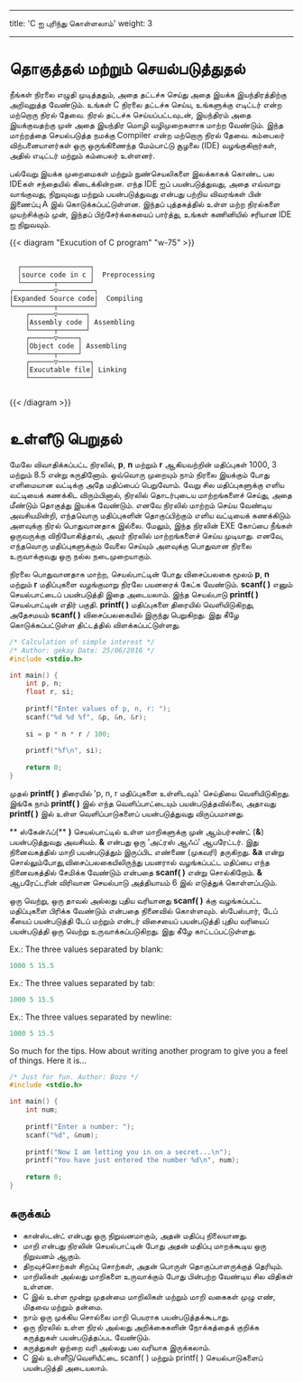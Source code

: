 
---
title: 'C ஐ புரிந்து கொள்ளலாம்'
weight: 3

---

# தொகுத்தல் மற்றும் செயல்படுத்துதல்

நீங்கள் நிரலை எழுதி முடித்ததும், அதை தட்டச்சு செய்து அதை இயக்க இயந்திரத்திற்கு அறிவுறுத்த வேண்டும். உங்கள் C நிரலை தட்டச்சு செய்ய, உங்களுக்கு எடிட்டர் என்ற மற்றொரு நிரல் தேவை. நிரல் தட்டச்சு செய்யப்பட்டவுடன், இயந்திரம் அதை இயக்குவதற்கு முன் அதை இயந்திர மொழி வழிமுறைகளாக மாற்ற வேண்டும். இந்த மாற்றத்தை செயல்படுத்த நமக்கு Compiler என்ற மற்றொரு நிரல் தேவை. கம்பைலர் விற்பனையாளர்கள் ஒரு ஒருங்கிணைந்த மேம்பாட்டு சூழலை (IDE) வழங்குகிறார்கள், அதில் எடிட்டர் மற்றும் கம்பைலர் உள்ளனர்.

பல்வேறு இயக்க முறைமைகள் மற்றும் நுண்செயலிகளை இலக்காகக் கொண்ட பல IDEகள் சந்தையில் கிடைக்கின்றன. எந்த IDE ஐப் பயன்படுத்துவது, அதை எவ்வாறு வாங்குவது, நிறுவுவது மற்றும் பயன்படுத்துவது என்பது பற்றிய விவரங்கள் பின் இணைப்பு A இல் கொடுக்கப்பட்டுள்ளன. இந்தப் புத்தகத்தில் உள்ள மற்ற நிரல்களை முயற்சிக்கும் முன், இந்தப் பிற்சேர்க்கையைப் பார்த்து, உங்கள் கணினியில் சரியான IDE ஐ நிறுவவும்.

{{< diagram "Exucution of C program" "w-75" >}}
```goat
     
  ┌─────────────────┐ 
  │source code in c │  Preprocessing
  └────────┬────────┘ 
┌──────────▽─────────┐
|Expanded Source code|  Compiling
└──────────┬─────────┘
    ┌──────▽───────┐    
    │Assembly code │ Assembling    
    └──────┬───────┘   
    ┌──────▽─────┐    
    │Object code │ Assembling    
    └──────┬─────┘    
    ┌──────▽────────┐      
    │Exucutable file│ Linking     
    └───────────────┘  


```
{{< /diagram >}}

# உள்ளீடு பெறுதல்
மேலே விவாதிக்கப்பட்ட நிரலில், **p**, **n** மற்றும் **r** ஆகியவற்றின் மதிப்புகள் 1000, 3 மற்றும் 8.5 என்று கருதினோம். ஒவ்வொரு முறையும் நாம் நிரலை இயக்கும் போது எளிமையான வட்டிக்கு அதே மதிப்பைப் பெறுவோம். வேறு சில மதிப்புகளுக்கு எளிய வட்டியைக் கணக்கிட விரும்பினால், நிரலில் தொடர்புடைய மாற்றங்களைச் செய்து, அதை மீண்டும் தொகுத்து இயக்க வேண்டும். எனவே நிரலில் மாற்றம் செய்ய வேண்டிய அவசியமின்றி, எந்தவொரு மதிப்புகளின் தொகுப்பிற்கும் எளிய வட்டியைக் கணக்கிடும் அளவுக்கு நிரல் பொதுவானதாக இல்லை. மேலும், இந்த நிரலின் EXE கோப்பை நீங்கள் ஒருவருக்கு விநியோகித்தால், அவர் நிரலில் மாற்றங்களைச் செய்ய முடியாது. எனவே, எந்தவொரு மதிப்புகளுக்கும் வேலை செய்யும் அளவுக்கு பொதுவான நிரலை உருவாக்குவது ஒரு நல்ல நடைமுறையாகும்.

நிரலை பொதுவானதாக மாற்ற, செயல்பாட்டின் போது விசைப்பலகை மூலம் **p**, **n** மற்றும் **r** மதிப்புகளை வழங்குமாறு நிரலே பயனரைக் கேட்க வேண்டும். **scanf( )** எனும் செயல்பாட்டைப் பயன்படுத்தி இதை அடையலாம். இந்த செயல்பாடு **printf( )** செயல்பாட்டின் எதிர் பகுதி. **printf( )** மதிப்புகளை திரையில் வெளியிடுகிறது, அதேசமயம் **scanf( )** விசைப்பலகையில் இருந்து பெறுகிறது. இது கீழே கொடுக்கப்பட்டுள்ள திட்டத்தில் விளக்கப்பட்டுள்ளது.

```c
/* Calculation of simple interest */
/* Author: gekay Date: 25/06/2016 */
#include <stdio.h>

int main() {
    int p, n;
    float r, si;
    
    printf("Enter values of p, n, r: ");
    scanf("%d %d %f", &p, &n, &r);
    
    si = p * n * r / 100;
    
    printf("%f\n", si);
    
    return 0;
}

```
முதல் **printf(** **)** திரையில் 'p, n, r மதிப்புகளை உள்ளிடவும்' செய்தியை வெளியிடுகிறது. இங்கே நாம் **printf( )** இல் எந்த வெளிப்பாட்டையும் பயன்படுத்தவில்லை, அதாவது **printf( )** இல் உள்ள வெளிப்பாடுகளைப் பயன்படுத்துவது விருப்பமானது.

** ஸ்கேன்ஃப்(** **)** செயல்பாட்டில் உள்ள மாறிகளுக்கு முன் ஆம்பர்சண்ட் (**&**) பயன்படுத்துவது அவசியம். **&** என்பது ஒரு ‘அட்ரஸ் ஆஃப்’ ஆபரேட்டர். இது நினைவகத்தில் மாறி பயன்படுத்தும் இருப்பிட எண்ணை (முகவரி) தருகிறது. **&a** என்று சொல்லும்போது, ​​விசைப்பலகையிலிருந்து பயனரால் வழங்கப்பட்ட மதிப்பை எந்த நினைவகத்தில் சேமிக்க வேண்டும் என்பதை **scanf( )** என்று சொல்கிறோம். **&** ஆபரேட்டரின் விரிவான செயல்பாடு அத்தியாயம் 6 இல் எடுத்துக் கொள்ளப்படும்.

ஒரு வெற்று, ஒரு தாவல் அல்லது புதிய வரியானது **scanf( )** க்கு வழங்கப்பட்ட மதிப்புகளை பிரிக்க வேண்டும் என்பதை நினைவில் கொள்ளவும். ஸ்பேஸ்பார், டேப் கீயைப் பயன்படுத்தி டேப் மற்றும் என்டர் விசையைப் பயன்படுத்தி புதிய வரியைப் பயன்படுத்தி ஒரு வெற்று உருவாக்கப்படுகிறது. இது கீழே காட்டப்பட்டுள்ளது.


Ex.:  The three values separated by blank:
```c
1000 5 15.5
```
Ex.:  The three values separated by tab:
```c
1000 5 15.5
```
Ex.:  The three values separated by newline:
```c
1000 5 15.5
```
So much for the tips. How about writing another program to give you a feel of things. Here it is...
```c
/* Just for fun. Author: Bozo */
#include <stdio.h>

int main() {
    int num;
    
    printf("Enter a number: ");
    scanf("%d", &num);
    
    printf("Now I am letting you in on a secret...\n");
    printf("You have just entered the number %d\n", num);
    
    return 0;
}

```
## சுருக்கம்
- கான்ஸ்டன்ட் என்பது ஒரு நிறுவனமாகும், அதன் மதிப்பு நிலையானது.
- மாறி என்பது நிரலின் செயல்பாட்டின் போது அதன் மதிப்பு மாறக்கூடிய ஒரு நிறுவனம் ஆகும்.
- திறவுச்சொற்கள் சிறப்பு சொற்கள், அதன் பொருள் தொகுப்பாளருக்குத் தெரியும்.
- மாறிலிகள் அல்லது மாறிகளை உருவாக்கும் போது பின்பற்ற வேண்டிய சில விதிகள் உள்ளன.
- C இல் உள்ள மூன்று முதன்மை மாறிலிகள் மற்றும் மாறி வகைகள் முழு எண், மிதவை மற்றும் தன்மை.
- நாம் ஒரு முக்கிய சொல்லை மாறி பெயராக பயன்படுத்தக்கூடாது.
- ஒரு நிரலில் உள்ள நிரல் அல்லது அறிக்கைகளின் நோக்கத்தைக் குறிக்க கருத்துகள் பயன்படுத்தப்பட வேண்டும்.
- கருத்துகள் ஒற்றை வரி அல்லது பல வரியாக இருக்கலாம்.
- C இல் உள்ளீடு/வெளியீட்டை scanf( ) மற்றும் printf( ) செயல்பாடுகளைப் பயன்படுத்தி அடையலாம்.